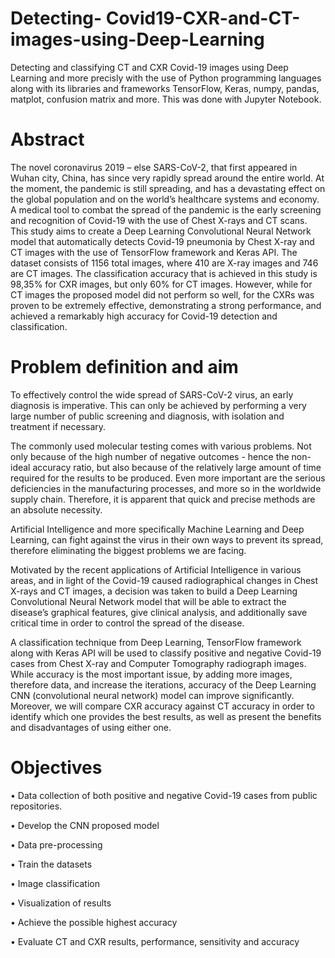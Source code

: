 # Detecting- Covid19-CXR-and-CT-images-using-Deep-Learning

Detecting and classifying CT and CXR Covid-19 images using Deep Learning and more precisly with the use of Python programming languages along with its libraries and frameworks TensorFlow, Keras, numpy, pandas, matplot, confusion matrix and more. This was done with Jupyter Notebook.

# Abstract

The novel coronavirus 2019 – else SARS-CoV-2, that first appeared in Wuhan city, China, has since very rapidly spread around the entire world. At the moment, the pandemic is still spreading, and has a devastating effect on the global population and on the world’s healthcare systems and economy. A medical tool to combat the spread of the pandemic is the early screening and recognition of Covid-19 with the use of Chest X-rays and CT scans. This study aims to create a Deep Learning Convolutional Neural Network model that automatically detects Covid-19 pneumonia by Chest X-ray and CT images with the use of TensorFlow framework and Keras API. The dataset consists of 1156 total images, where 410 are X-ray images and 746 are CT images. The classification accuracy that is achieved in this study is 98,35% for CXR images, but only 60% for CT images. However, while for CT images the proposed model did not perform so well, for the CXRs was proven to be extremely effective, demonstrating a strong performance, and achieved a remarkably high accuracy for Covid-19 detection and classification.

# Problem definition and aim
To effectively control the wide spread of SARS-CoV-2 virus, an early diagnosis is imperative. This can only be achieved by performing a very large number of public screening and diagnosis, with isolation and treatment if necessary.

The commonly used molecular testing comes with various problems. Not only because of the high number of negative outcomes - hence the non-ideal accuracy ratio, but also because of the relatively large amount of time required for the results to be produced. Even more important are the serious deficiencies in the manufacturing processes, and more so in the worldwide supply chain. Therefore, it is apparent that quick and precise methods are an absolute necessity.

Artificial Intelligence and more specifically Machine Learning and Deep Learning, can fight against the virus in their own ways to prevent its spread, therefore eliminating the biggest problems we are facing.

Motivated by the recent applications of Artificial Intelligence in various areas, and in light of the Covid-19 caused radiographical changes in Chest X-rays and CT images, a decision was taken to build a Deep Learning Convolutional Neural Network model that will be able to extract the disease’s graphical features, give clinical analysis, and additionally save critical time in order to control the spread of the disease.

A classification technique from Deep Learning, TensorFlow framework along with Keras API will be used to classify positive and negative Covid-19 cases from Chest X-ray and Computer Tomography radiograph images. While accuracy is the most important issue, by adding more images, therefore data, and increase the iterations, accuracy of the Deep Learning CNN (convolutional neural network) model can improve significantly. Moreover, we will compare CXR accuracy against CT accuracy in order to identify which one provides the best results, as well as present the benefits and disadvantages of using either one.

# Objectives

• Data collection of both positive and negative Covid-19 cases from public repositories.

• Develop the CNN proposed model

• Data pre-processing

• Train the datasets

• Image classification

• Visualization of results

• Achieve the possible highest accuracy

• Evaluate CT and CXR results, performance, sensitivity and accuracy

